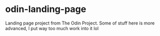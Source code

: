 # odin-landing-page

Landing page project from The Odin Project. Some of stuff here is more advanced, I put way too much work into it lol